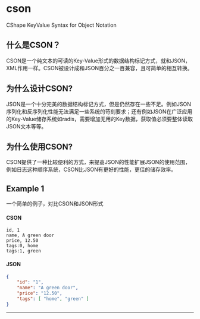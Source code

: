 # cson
CShape KeyValue Syntax for Object Notation

## 什么是CSON？
CSON是一个纯文本的可读的Key-Value形式的数据结构标记方式，就和JSON，XML作用一样。CSON被设计成和JSON百分之一百兼容，且可简单的相互转换。

## 为什么设计CSON?
JSON是一个十分完美的数据结构标记方式，但是仍然存在一些不足。例如JSON序列化和反序列化性能无法满足一些系统的苛刻要求；还有例如JSON在广泛应用的Key-Value储存系统如radis，需要增加无用的Key数据，获取值必须要整体读取JSON文本等等。

## 为什么使用CSON?
CSON提供了一种比较便利的方式，来提高JSON的性能扩展JSON的使用范围，例如日志这种顺序系统，CSON比JSON有更好的性能，更佳的储存效率。

## Example 1
一个简单的例子，对比CSON和JSON形式

#### CSON

```
id, 1
name, A green door
price, 12.50
tags:0, home
tags:1, green
```

#### JSON

```json
{
    "id": "1",
    "name": "A green door",
    "price": "12.50",
    "tags": [ "home", "green" ]
}
```

---

